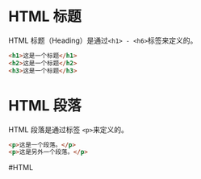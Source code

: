 # HTML 标题
HTML 标题（Heading）是通过`<h1> - <h6>`标签来定义的。

```HTML
<h1>这是一个标题</h1>
<h2>这是一个标题</h2>
<h3>这是一个标题</h3>
```

# HTML 段落
HTML 段落是通过标签 `<p>`来定义的。

```HTML
<p>这是一个段落。</p>
<p>这是另外一个段落。</p>
```


#HTML 